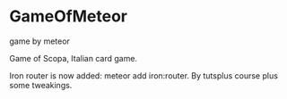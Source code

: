 GameOfMeteor
============

game by meteor

Game of Scopa, Italian card game. 

Iron router is now added: meteor add iron:router.
By tutsplus course plus some tweakings. 
